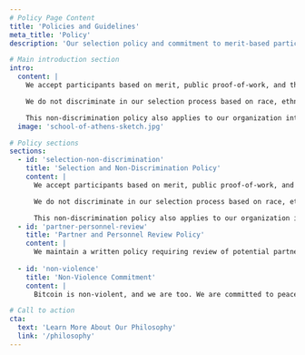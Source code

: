 ```yaml
---
# Policy Page Content
title: 'Policies and Guidelines'
meta_title: 'Policy'
description: 'Our selection policy and commitment to merit-based participation'

# Main introduction section
intro:
  content: |
    We accept participants based on merit, public proof-of-work, and their alignment with our [philosophy](/philosophy). We welcome anyone with an [npub](https://npub.world/) and relevant public commit history.

    We do not discriminate in our selection process based on race, ethnicity, creed, color, age, national origin, ancestry, religion, political opinion, gender, sexual orientation, gender identity, disability, genetic information, veteran status, military status, or any other such status.

    This non-discrimination policy also applies to our organization internally, including officers, directors, board members, advisors, employees, and contractors.
  image: 'school-of-athens-sketch.jpg'

# Policy sections
sections:
  - id: 'selection-non-discrimination'
    title: 'Selection and Non-Discrimination Policy'
    content: |
      We accept participants based on merit, public proof-of-work, and their alignment with our [philosophy](/philosophy). We welcome anyone with an [npub](https://npub.world/) and relevant public commit history.

      We do not discriminate in our selection process based on race, ethnicity, creed, color, age, national origin, ancestry, religion, political opinion, gender, sexual orientation, gender identity, disability, genetic information, veteran status, military status, or any other such status.

      This non-discrimination policy also applies to our organization internally, including officers, directors, board members, advisors, employees, and contractors.
  - id: 'partner-personnel-review'
    title: 'Partner and Personnel Review Policy'
    content: |
      We maintain a written policy requiring review of potential partners, employees, and contractors to ensure they do not support authoritarian or partially-authoritarian regimes as categorized in the [Political Regime Classifications](https://ourworldindata.org/grapher/political-regime). All personnel and partnerships are evaluated based on their public record, professional conduct, and alignment with our commitment to open, merit-based collaboration and non-violent principles.
  
  - id: 'non-violence'
    title: 'Non-Violence Commitment'
    content: |
      Bitcoin is non-violent, and we are too. We are committed to peaceful, voluntary interactions and reject the use of force or coercion in all our activities. Our organization operates on principles of voluntary cooperation, mutual respect, and peaceful collaboration.

# Call to action
cta:
  text: 'Learn More About Our Philosophy'
  link: '/philosophy'
---
```

